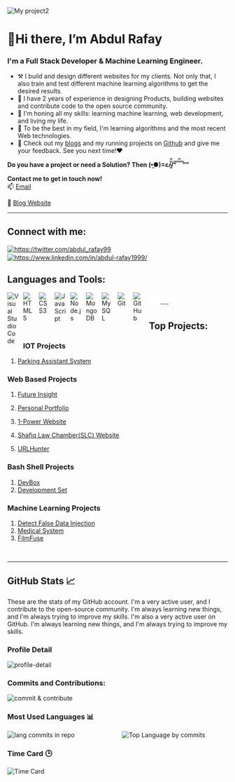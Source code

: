 ![My project2](https://user-images.githubusercontent.com/82662797/168483717-3d746709-6ae9-487a-bdd7-ebcb137ea919.png)
<!-- ![image](/img/My%20project2.png) -->

# 👋Hi there, I’m Abdul Rafay

### **I'm a Full Stack Developer & Machine Learning Engineer.**

- ⚒️ I build and design different websites for my clients. Not only that, I also train and test different machine learning algorithms to get the desired results.
- 💼 I have 2 years of experience in designing Products, building websites and contribute code to the open source community. 
- 🌱 I'm honing all my skills: learning machine learning, web development, and living my life.
- 📖 To be the best in my field, I'm learning algorithms and the most recent Web technologies. 
- 👀 Check out my [blogs](https://rafayblogs.tech) and my running projects on [Github](https://github.com/rafay99-epic) and give me your feedback. See you next time!❤️

**Do you have a project or need a Solution? Then (•̪●)=ε/̵͇̿̿/’̿’̿ ̿ ̿̿ ̿ ̿””**

**Contact me to get in touch now!**  
📫 [Email](mailto:99marafay@gmail.com) 

📝 [Blog Website](https://future-insight.blog)

---
## Connect with me:

<p align="left">
<a href="https://twitter.com/https://twitter.com/abdul_rafay99" target="blank"><img align="center" src="https://raw.githubusercontent.com/rahuldkjain/github-profile-readme-generator/master/src/images/icons/Social/twitter.svg" alt="https://twitter.com/abdul_rafay99" height="30" width="40" /></a>
<a href="https://linkedin.com/in/https://www.linkedin.com/in/abdul-rafay1999/" target="blank"><img align="center" src="https://raw.githubusercontent.com/rahuldkjain/github-profile-readme-generator/master/src/images/icons/Social/linked-in-alt.svg" alt="https://www.linkedin.com/in/abdul-rafay1999/" height="30" width="40" /></a>
</p>


<!-- [![website](./img/twitter-dark.svg)](https://twitter.com/abdul_rafay99#gh-dark-mode-only)
&nbsp;&nbsp;
[![website](./img/linkedin-dark.svg)](https://linkedin.com/in/abdul-rafay-0ab626197r#gh-dark-mode-only)
&nbsp;&nbsp;
[![website](./img/instagram-dark.svg)](https://instagram.com/abdul_rafay99#gh-dark-mode-only) -->


## Languages and Tools:

<img align="left" alt="Visual Studio Code" width="26px" src="https://cdn.jsdelivr.net/gh/devicons/devicon/icons/vscode/vscode-original.svg" style="padding-right:10px;" />
<img align="left" alt="HTML5" width="26px" src="https://cdn.jsdelivr.net/gh/devicons/devicon/icons/html5/html5-original.svg" style="padding-right:10px;" />
<img align="left" alt="CSS3" width="26px" src="https://cdn.jsdelivr.net/gh/devicons/devicon/icons/css3/css3-original.svg" style="padding-right:10px;" />
<img align="left" alt="JavaScript" width="26px" src="https://cdn.jsdelivr.net/gh/devicons/devicon/icons/javascript/javascript-original.svg" style="padding-right:10px;" />
<img align="left" alt="Node.js" width="26px" src="https://cdn.jsdelivr.net/gh/devicons/devicon/icons/nodejs/nodejs-original.svg" style="padding-right:10px;" />
<img align="left" alt="MongoDB" width="26px" src="https://cdn.jsdelivr.net/gh/devicons/devicon/icons/mongodb/mongodb-original.svg" style="padding-right:10px;" />
<img align="left" alt="MySQL" width="26px" src="https://cdn.jsdelivr.net/gh/devicons/devicon/icons/mysql/mysql-original.svg" style="padding-right:10px;" />
<img align="left" alt="Git" width="26px" src="https://cdn.jsdelivr.net/gh/devicons/devicon/icons/git/git-original.svg" style="padding-right:10px;" />
<img align="left" alt="GitHub" width="26px" src="https://user-images.githubusercontent.com/3369400/139447912-e0f43f33-6d9f-45f8-be46-2df5bbc91289.png" style="padding-right:10px;" />
<img align="left" alt="Terminal" width="26px" src="./img/terminal-dark.svg" />

<br>
---

## Top Projects:
### IOT Projects
1. [Parking Assistant System](https://github.com/rafay99-epic/Parking-Assistant)
  <!-- - To view the code, please click on the following link: -->
  <!--     - [Link](https://github.com/rafay99-epic/Parking-Assistant) -->
  <!-- - To read about the project, please click on the following link: -->
  <!--     - [Link](https://future-insight.blog/Project/Parking-Assistant/) -->
  <!---->
### Web Based Projects
1. [Future Insight](https://github.com/rafay99-epic/Future-Insight)
  <!-- - To view the code, please click on the following link: -->
  <!--     - [Link](https://github.com/rafay99-epic/Future-Insight) -->
  <!-- - To read about the project, please click on the following link: -->
  <!--     - [Link](https://future-insight.blog/) -->
  <!---->
2. [Personal Portfolio](https://github.com/rafay99-epic/Portfolio-Website)
  <!-- - To view the code, please click on the following link: -->
  <!--     - [Link](https://github.com/rafay99-epic/Personal-Website) -->
  <!-- - To read about the project, please click on the following link: -->
  <!--     - [Link](https://future-insight.blog/Project/portifilo/) -->
  <!---->
3. [1-Power Website](https://github.com/1-Power/1-Power-website)
  <!-- - To view the code, please click on the following link: -->
  <!--     - [Link](https://github.com/1-Power/1-Power-website) -->
  <!-- - To read about the project, please click on the following link: -->
  <!--     - [Link]() -->
4. [Shafiq Law Chamber(SLC) Website](https://github.com/1-Power/SLC)
  <!-- - To view the code, please click on the following link: -->
  <!--     - [Link](https://github.com/1-Power/Shafiq-Law-Chamber) -->
  <!-- - To read about the project, please click on the following link: -->
  <!--     - [Link]() -->
5. [URLHunter](https://github.com/rafay99-epic/URLHunter)
  <!-- - To view the code, please click on the following link: -->
  <!--     - [Link]() -->
  <!-- - To read about the project, please click on the following link: -->
  <!--     - [Link](https://future-insight.blog/Project/url-hunter/) -->

### Bash Shell Projects
1. [DevBox](https://github.com/rafay99-epic/DevBox)
2. [Development Set](https://github.com/1-Power/Development-Setup)

### Machine Learning Projects
1. [Detect False Data Injection](https://github.com/rafay99-epic/Detect-FDIA-SVM)
2. [Medical System](https://github.com/rafay99-epic/MEDDOC)
3. [FilmFuse](https://github.com/rafay99-epic/FilmFuse)

<br>

---

## GitHub Stats 📈
These are the stats of my GitHub account. I'm a very active user, and I contribute to the open-source community. I'm always learning new things, and I'm always trying to improve my skills. I'm also a very active user on GitHub. I'm always learning new things, and I'm always trying to improve my skills.

### Profile Detail
<div>
    <img  src="http://github-stats-flame-one.vercel.app/api/cards/profile-details?username=rafay99-epic&theme=onedark"  alt="profile-detail"  style="width: auto; height: auto;">
</div>
<!-- ![](http://github-stats-flame-one.vercel.app/api/cards/profile-details?username=rafay99-epic&theme=onedark) -->

### Commits and Contributions:
<div>
    <img src="http://github-stats-flame-one.vercel.app/api/cards/stats?username=rafay99-epic&theme=onedark" alt="commit & contribute"  style="width: 500px; height: 300px;">
</div>


### Most Used Languages 📊

<div style="display: flex; justify-content: center;">
  <img src="http://github-stats-flame-one.vercel.app/api/cards/repos-per-language?username=rafay99-epic&theme=onedark" alt="lang commits in repo" style="display: inline-block; width: 50%; height: auto;">
  <img src="http://github-stats-flame-one.vercel.app/api/cards/most-commit-language?username=rafay99-epic&theme=onedark" alt="Top Language by commits" style="display: inline-block; width: 50%; height: auto; margin-left: 20px;">
</div>

### Time Card 🕒
<div> 
    <img src="http://github-stats-flame-one.vercel.app/api/cards/productive-time?username=rafay99-epic&theme=onedark&utcOffset=8" alt="Time Card" style="width: 1500px; height: 300px;">
</div>


<!-- ### Here are the statistics on GitHub: -->

<!-- <img height="180em" src="https://github-readme-stats.vercel.app/api?username=rafay99-epic&show_icons=true&hide_border=true&&count_private=true&include_all_commits=true&theme=dark" /> -->

